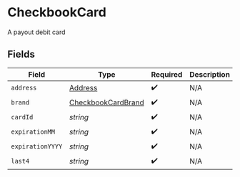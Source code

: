# CheckbookCard

A payout debit card


## Fields

| Field                                                           | Type                                                            | Required                                                        | Description                                                     |
| --------------------------------------------------------------- | --------------------------------------------------------------- | --------------------------------------------------------------- | --------------------------------------------------------------- |
| `address`                                                       | [Address](../../models/shared/address.md)                       | :heavy_check_mark:                                              | N/A                                                             |
| `brand`                                                         | [CheckbookCardBrand](../../models/shared/checkbookcardbrand.md) | :heavy_check_mark:                                              | N/A                                                             |
| `cardId`                                                        | *string*                                                        | :heavy_check_mark:                                              | N/A                                                             |
| `expirationMM`                                                  | *string*                                                        | :heavy_check_mark:                                              | N/A                                                             |
| `expirationYYYY`                                                | *string*                                                        | :heavy_check_mark:                                              | N/A                                                             |
| `last4`                                                         | *string*                                                        | :heavy_check_mark:                                              | N/A                                                             |